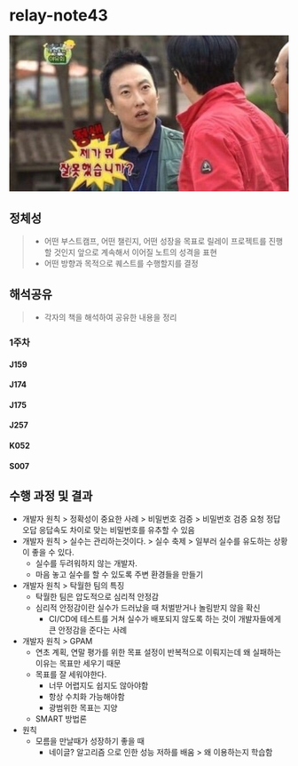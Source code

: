 # relay-note43
![제가 뭐 잘못했습니까? - 박명수](img.png)

## 정체성
> - 어떤 부스트캠프, 어떤 챌린지, 어떤 성장을 목표로 릴레이 프로젝트를 진행할 것인지 앞으로 계속해서 이어질 노트의 성격을 표현
> - 어떤 방향과 목적으로 퀘스트를 수행할지를 결정

## 해석공유
> - 각자의 책을 해석하여 공유한 내용을 정리

### 1주차

#### J159

#### J174

#### J175

#### J257

#### K052

#### S007

## 수행 과정 및 결과

- 개발자 원칙 > 정확성이 중요한 사례 > 비밀번호 검증 > 비밀번호 검증 요청 정답 오답 응답속도 차이로 맞는 비밀번호를 유추할 수 있음 
- 개발자 원칙 > 실수는 관리하는것이다. > 실수 축제 > 일부러 실수를 유도하는 상황이 좋을 수 있다.
  - 실수를 두려워하지 않는 개발자.
  - 마음 놓고 실수를 할 수 있도록 주변 환경들을 만들기
- 개발자 원칙 > 탁월한 팀의 특징
  - 탁월한 팀은 압도적으로 심리적 안정감
  - 심리적 안정감이란 실수가 드러났을 때 처벌받거나 놀림받지 않을 확신
    - CI/CD에 테스트를 거쳐 실수가 배포되지 않도록 하는 것이 개발자들에게 큰 안정감을 준다는 사례
- 개발자 원칙 > GPAM
  - 연초 계획, 연말 평가를 위한 목표 설정이 반복적으로 이뤄지는데 왜 실패하는 이유는 목표만 세우기 때문
  - 목표를 잘 세워야한다.
    - 너무 어렵지도 쉽지도 않아야함
    - 항상 수치화 가능해야함
    - 광범위한 목표는 지양
  - SMART 방법론
- 원칙
  - 모름을 만날때가 성장하기 좋을 때
    - 네이글? 알고리즘 으로 인한 성능 저하를 배움 > 왜 이용하는지 학습함


